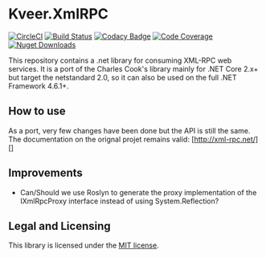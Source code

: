 # Kveer.XmlRPC

[![CircleCI](https://circleci.com/gh/LordVeovis/xmlrpc.svg?style=shield)](https://app.circleci.com/pipelines/github/LordVeovis)
[![Build Status](https://gitlab.kveer.fr/veovis/xmlrpc/badges/master/pipeline.svg)](https://gitlab.kveer.fr/veovis/xmlrpc/pipelines)
[![Codacy Badge](https://api.codacy.com/project/badge/Grade/72ed394545f947dca0620204fd223627)](https://app.codacy.com/app/LordVeovis/xmlrpc?utm_source=github.com&utm_medium=referral&utm_content=LordVeovis/xmlrpc&utm_campaign=badger)
[![Code Coverage](https://gitlab.kveer.fr/veovis/xmlrpc/badges/master/coverage.svg)](https://gitlab.kveer.fr/veovis/xmlrpc/pipelines)
[![Nuget Downloads](https://img.shields.io/nuget/dt/Kveer.XmlRpc.svg)](https://www.nuget.org/packages/Kveer.XmlRPC/)

This repository contains a .net library for consuming XML-RPC web services. It is a port of the Charles Cook's library mainly for .NET Core 2.x+ but target the netstandard 2.0, so it can also be used on the full .NET Framework 4.6.1+.

## How to use

As a port, very few changes have been done but the API is still the same. The documentation on the orignal projet remains valid: [http://xml-rpc.net/][]

## Improvements

* Can/Should we use Roslyn to generate the proxy implementation of the IXmlRpcProxy interface instead of using System.Reflection?

## Legal and Licensing

This library is licensed under the [MIT license][].

[MIT license]: https://github.com/LordVeovis/xmlrpc/blob/master/LICENSE
[http://xml-rpc.net/]: https://web.archive.org/web/20210909161907/http://xml-rpc.net/
